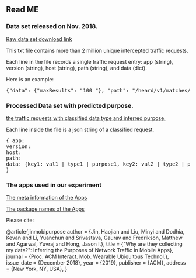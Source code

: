 ## Read ME


### Data set released on Nov. 2018.

[Raw data set download link](https://cmu.box.com/s/uwx90gwknygclykcp3k0gaphkd0f24p8)

This txt file contains more than 2 million unique intercepted traffic requests. 

Each line in the file records a single traffic request entry: app (string), version (string), host (string), path (string), and data (dict). 

Here is an example:

<pre>
{"data": {"maxResults": "100 "}, "path": "/heard/v1/matches/music", "py/object": "datatypes.trafficrequest.TrafficRequest", "version": "0", "app": "com.google.android.ears", "host": "www.googleapis.com"}
</pre>

### Processed Data set with predicted purpose.

[the traffic requests with classified data type and inferred purpose.](https://cmu.box.com/s/tlnsk6blcs6hp25cww8nogp70w1uzn9m)

Each line inside the file is a json string of a classified request.

<pre>
{ app:  
version: 
host:
path:
data: {key1: val1 | type1 | purpose1, key2: val2 | type2 | purpose2, ...}
}
</pre>


### The apps used in our experiment

[The meta information of the Apps](https://cmu.box.com/s/gdt6ccpi6rbq57mdywv5uzanermia7lw)

[The package names of the Apps](https://cmu.box.com/s/y389k63nh2m3me7egn0xhtwy4idjcn0o)

Please cite: 

@article{jinmobipurpose
 author = {Jin, Haojian and Liu, Minyi and Dodhia, Kevan and Li, Yuanchun and Srivastava, Gaurav and Fredrikson, Matthew and Agarwal, Yuvraj and Hong, Jason I.},
 title = {"Why are they collecting my data?": Inferring the Purposes of Network Traffic in Mobile Apps},
 journal = {Proc. ACM Interact. Mob. Wearable Ubiquitous Technol.},
 issue_date = {December 2018},
 year = {2019},
 publisher = {ACM},
 address = {New York, NY, USA},
}